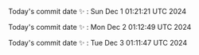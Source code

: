 Today's commit date ✨ : Sun Dec 1 01:21:21 UTC 2024 

Today's commit date ✨ : Mon Dec 2 01:12:49 UTC 2024 

Today's commit date ✨ : Tue Dec 3 01:11:47 UTC 2024 

